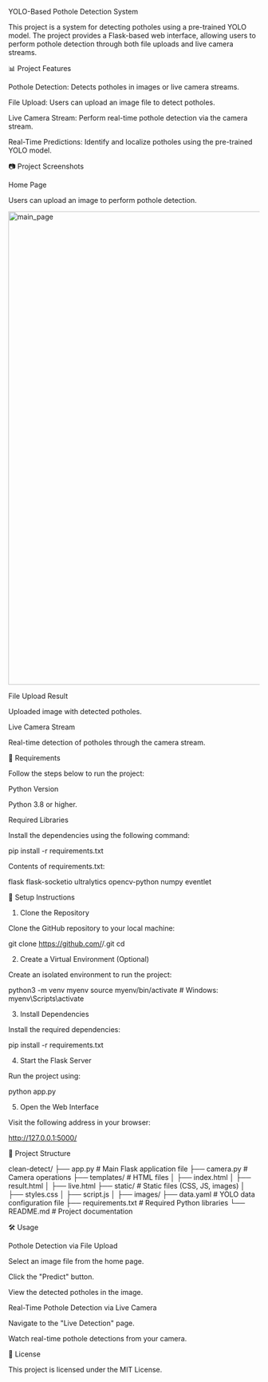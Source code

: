 YOLO-Based Pothole Detection System 

This project is a system for detecting potholes using a pre-trained YOLO model. The project provides a Flask-based web interface, allowing users to perform pothole detection through both file uploads and live camera streams. 

 

📊 Project Features 

Pothole Detection: Detects potholes in images or live camera streams. 

File Upload: Users can upload an image file to detect potholes. 

Live Camera Stream: Perform real-time pothole detection via the camera stream. 

Real-Time Predictions: Identify and localize potholes using the pre-trained YOLO model. 

 

📷 Project Screenshots 

Home Page 

Users can upload an image to perform pothole detection. 

<img width="948" alt="main_page" src="https://github.com/user-attachments/assets/a8f1c1f6-3265-4eae-b344-1901c1ae5e36" />

 

File Upload Result 

Uploaded image with detected potholes. 

 

Live Camera Stream 

Real-time detection of potholes through the camera stream. 

 

 

🚀 Requirements 

Follow the steps below to run the project: 

Python Version 

Python 3.8 or higher. 

Required Libraries 

Install the dependencies using the following command: 

pip install -r requirements.txt 

Contents of requirements.txt: 

flask 
flask-socketio 
ultralytics 
opencv-python 
numpy 
eventlet 

 

🔧 Setup Instructions 

1. Clone the Repository 

Clone the GitHub repository to your local machine: 

git clone https://github.com/<your-username>/<repo-name>.git 
cd <repo-name> 

2. Create a Virtual Environment (Optional) 

Create an isolated environment to run the project: 

python3 -m venv myenv 
source myenv/bin/activate  # Windows: myenv\Scripts\activate 

3. Install Dependencies 

Install the required dependencies: 

pip install -r requirements.txt 

4. Start the Flask Server 

Run the project using: 

python app.py 

5. Open the Web Interface 

Visit the following address in your browser: 

http://127.0.0.1:5000/ 

 

📝 Project Structure 

clean-detect/ 
├── app.py                  # Main Flask application file 
├── camera.py               # Camera operations 
├── templates/              # HTML files 
│   ├── index.html 
│   ├── result.html 
│   ├── live.html 
├── static/                 # Static files (CSS, JS, images) 
│   ├── styles.css 
│   ├── script.js 
│   ├── images/ 
├── data.yaml               # YOLO data configuration file 
├── requirements.txt        # Required Python libraries 
└── README.md               # Project documentation 

 

🛠️ Usage 

Pothole Detection via File Upload 

Select an image file from the home page. 

Click the "Predict" button. 

View the detected potholes in the image. 

Real-Time Pothole Detection via Live Camera 

Navigate to the "Live Detection" page. 

Watch real-time pothole detections from your camera. 

 

📢 License 

This project is licensed under the MIT License. 

 
